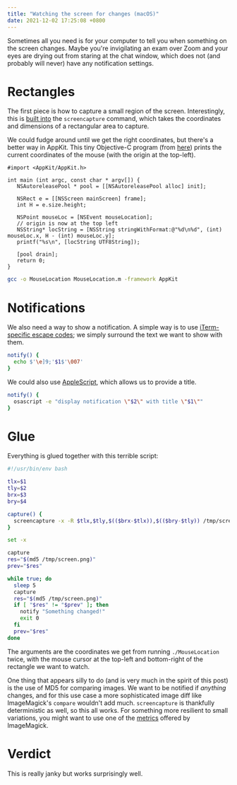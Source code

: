 ```yaml
---
title: "Watching the screen for changes (macOS)"
date: 2021-12-02 17:25:08 +0800
---
```


Sometimes all you need is for your computer to tell you when something on the screen changes.
Maybe you're invigilating an exam over Zoom and your eyes are drying out from staring at the chat window, which does not (and probably will never) have any notification settings.

# Rectangles

The first piece is how to capture a small region of the screen.
Interestingly, this is [built into](https://superuser.com/questions/875342/how-can-i-repeatedly-take-a-screenshot-of-a-specific-area-in-os-x) the `screencapture` command, which takes the coordinates and dimensions of a rectangular area to capture.

We could fudge around until we get the right coordinates, but there's a better way in AppKit.
This tiny Objective-C program (from [here](https://macscripter.net/viewtopic.php?pid=130549#p130549)) prints the current coordinates of the mouse (with the origin at the top-left).


```objc
#import <AppKit/AppKit.h>

int main (int argc, const char * argv[]) {
   NSAutoreleasePool * pool = [[NSAutoreleasePool alloc] init];

   NSRect e = [[NSScreen mainScreen] frame];
   int H = e.size.height;

   NSPoint mouseLoc = [NSEvent mouseLocation];
   // origin is now at the top left
   NSString* locString = [NSString stringWithFormat:@"%d\n%d", (int) mouseLoc.x, H - (int) mouseLoc.y];
   printf("%s\n", [locString UTF8String]);

   [pool drain];
   return 0;
}
```

```sh
gcc -o MouseLocation MouseLocation.m -framework AppKit
```

# Notifications

We also need a way to show a notification.
A simple way is to use [iTerm-specific escape codes](https://iterm2.com/documentation-escape-codes.html); we simply surround the text we want to show with them.

```sh
notify() {
  echo $'\e]9;'$1$'\007'
}
```

We could also use [AppleScript](https://developer.apple.com/library/archive/documentation/LanguagesUtilities/Conceptual/MacAutomationScriptingGuide/DisplayNotifications.html), which allows us to provide a title.

```sh
notify() {
  osascript -e "display notification \"$2\" with title \"$1\""
}
```

# Glue

Everything is glued together with this terrible script:

```sh
#!/usr/bin/env bash

tlx=$1
tly=$2
brx=$3
bry=$4

capture() {
  screencapture -x -R $tlx,$tly,$(($brx-$tlx)),$(($bry-$tly)) /tmp/screen.png
}

set -x

capture
res="$(md5 /tmp/screen.png)"
prev="$res"

while true; do
  sleep 5
  capture
  res="$(md5 /tmp/screen.png)"
  if [ "$res" != "$prev" ]; then
    notify "Something changed!"
    exit 0
  fi
  prev="$res"
done
```

The arguments are the coordinates we get from running `./MouseLocation` twice, with the mouse cursor at the top-left and bottom-right of the rectangle we want to watch.

One thing that appears silly to do (and is very much in the spirit of this post) is the use of MD5 for comparing images.
We want to be notified if _anything_ changes, and for this use case a more sophisticated image diff like ImageMagick's `compare` wouldn't add much.
`screencapture` is thankfully deterministic as well, so this all works.
For something more resilient to small variations, you might want to use one of the [metrics](https://imagemagick.org/script/compare.php) offered by ImageMagick.

# Verdict

This is really janky but works surprisingly well.
